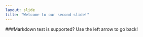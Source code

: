 ```yaml
---
layout: slide
title: "Welcome to our second slide!"
---
```

###Markdown test is supported?
Use the left arrow to go back!
